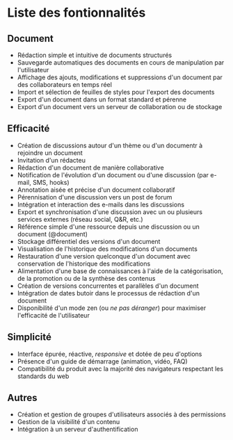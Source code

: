 # Liste des fontionnalités

## Document

 * Rédaction simple et intuitive de documents structurés
 * Sauvegarde automatiques des documents en cours de manipulation par l'utilisateur
 * Affichage des ajouts, modifications et suppressions d'un document par des collaborateurs en temps réel
 * Import et sélection de feuilles de styles pour l'export des documents
 * Export d'un document dans un format standard et pérenne
 * Export d'un document vers un serveur de collaboration ou de stockage

## Efficacité

 * Création de discussions autour d'un thème ou d'un documentr à rejoindre un document
 * Invitation d'un rédacteu
 * Rédaction d'un document de manière collaborative
 * Notification de l'évolution d'un document ou d'une discussion (par e-mail, SMS, hooks)
 * Annotation aisée et précise d'un document collaboratif
 * Pérennisation d'une discussion vers un post de forum
 * Intégration et interaction des e-mails dans les discussions
 * Export et synchronisation d'une discussion avec un ou plusieurs services externes (réseau social, Q&R, etc.)
 * Référence simple d'une ressource depuis une discussion ou un document (@document)
 * Stockage différentiel des versions d'un document
 * Visualisation de l'historique des modifications d'un documents
 * Restauration d'une version quelconque d'un document avec conservation de l'historique des modifications
 * Alimentation d'une base de connaissances à l'aide de la catégorisation, de la promotion ou de la synthèse des contenus
 * Création de versions concurrentes et parallèles d'un document
 * Intégration de dates butoir dans le processus de rédaction d'un document
 * Disponibilité d'un mode zen (ou *ne pas déranger*) pour maximiser l'efficacité de l'utilisateur

## Simplicité

 * Interface épurée, réactive, *responsive* et dotée de peu d'options
 * Présence d'un guide de démarrage (animation, vidéo, FAQ)
 * Compatibilité du produit avec la majorité des navigateurs respectant les standards du web

## Autres

 * Création et gestion de groupes d'utilisateurs associés à des permissions
 * Gestion de la visibilité d'un contenu
 * Intégration à un serveur d'authentification